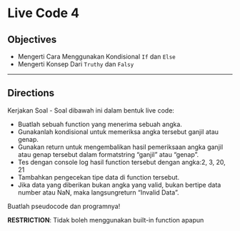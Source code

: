 # Live Code 4

## Objectives

- Mengerti Cara Menggunakan Kondisional `If` dan `Else`
- Mengerti Konsep Dari `Truthy` dan `Falsy`

---

## Directions

Kerjakan Soal - Soal dibawah ini dalam bentuk live code:

- Buatlah sebuah function yang menerima sebuah angka.
- Gunakanlah kondisional untuk memeriksa angka tersebut ganjil atau genap.
- Gunakan return untuk mengembalikan hasil pemeriksaan angka ganjil atau genap tersebut dalam formatstring “ganjil” atau “genap”.
- Tes dengan console log hasil function tersebut dengan angka:2, 3, 20, 21
- Tambahkan pengecekan tipe data di function tersebut.
- Jika data yang diberikan bukan angka yang valid, bukan bertipe data number atau NaN, maka langsungreturn “Invalid Data”.


Buatlah pseudocode dan programnya!

**RESTRICTION**:
Tidak boleh menggunakan built-in function apapun
